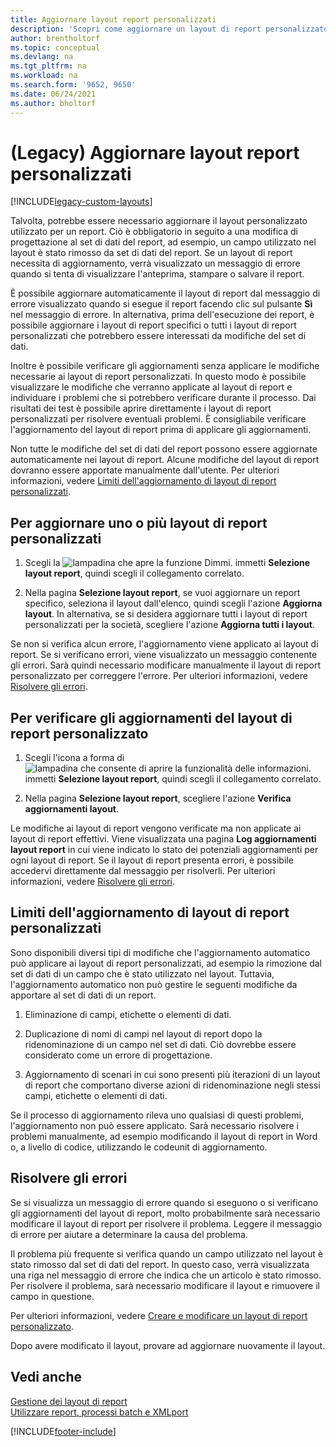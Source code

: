 ```yaml
---
title: Aggiornare layout report personalizzati
description: 'Scopri come aggiornare un layout di report personalizzato utilizzato in un report quando sono presenti modifiche di progettazione al set di dati del report, ad esempio.'
author: brentholtorf
ms.topic: conceptual
ms.devlang: na
ms.tgt_pltfrm: na
ms.workload: na
ms.search.form: '9652, 9650'
ms.date: 06/24/2021
ms.author: bholtorf
---
```

# (Legacy) Aggiornare layout report personalizzati

[!INCLUDE[legacy-custom-layouts](includes/legacy-custom-layouts.md)]

Talvolta, potrebbe essere necessario aggiornare il layout personalizzato utilizzato per un report. Ciò è obbligatorio in seguito a una modifica di progettazione al set di dati del report, ad esempio, un campo utilizzato nel layout è stato rimosso da set di dati del report. Se un layout di report necessita di aggiornamento, verrà visualizzato un messaggio di errore quando si tenta di visualizzare l'anteprima, stampare o salvare il report.  

È possibile aggiornare automaticamente il layout di report dal messaggio di errore visualizzato quando si esegue il report facendo clic sul pulsante **Sì** nel messaggio di errore. In alternativa, prima dell'esecuzione dei report, è possibile aggiornare i layout di report specifici o tutti i layout di report personalizzati che potrebbero essere interessati da modifiche del set di dati.  

Inoltre è possibile verificare gli aggiornamenti senza applicare le modifiche necessarie ai layout di report personalizzati. In questo modo è possibile visualizzare le modifiche che verranno applicate al layout di report e individuare i problemi che si potrebbero verificare durante il processo. Dai risultati dei test è possibile aprire direttamente i layout di report personalizzati per risolvere eventuali problemi. È consigliabile verificare l'aggiornamento del layout di report prima di applicare gli aggiornamenti.  

Non tutte le modifiche del set di dati del report possono essere aggiornate automaticamente nei layout di report. Alcune modifiche del layout di report dovranno essere apportate manualmente dall'utente. Per ulteriori informazioni, vedere [Limiti dell'aggiornamento di layout di report personalizzati](ui-update-report-layouts.md#UpdateLimitations).  

## Per aggiornare uno o più layout di report personalizzati  

1.  Scegli la ![lampadina che apre la funzione Dimmi.](media/ui-search/search_small.png "Dimmi cosa vuoi fare") immetti **Selezione layout report**, quindi scegli il collegamento correlato.  

2.  Nella pagina **Selezione layout report**, se vuoi aggiornare un report specifico, seleziona il layout dall'elenco, quindi scegli l'azione **Aggiorna layout**. In alternativa, se si desidera aggiornare tutti i layout di report personalizzati per la società, scegliere l'azione **Aggiorna tutti i layout**.  

Se non si verifica alcun errore, l'aggiornamento viene applicato ai layout di report. Se si verificano errori, viene visualizzato un messaggio contenente gli errori. Sarà quindi necessario modificare manualmente il layout di report personalizzato per correggere l'errore. Per ulteriori informazioni, vedere [Risolvere gli errori](ui-update-report-layouts.md#FixErrors).  

## Per verificare gli aggiornamenti del layout di report personalizzato  

1.  Scegli l'icona a forma di ![lampadina che consente di aprire la funzionalità delle informazioni.](media/ui-search/search_small.png "Informazioni sull'operazione che si desidera eseguire") immetti **Selezione layout report**, quindi scegli il collegamento correlato.  

2.  Nella pagina **Selezione layout report**, scegliere l'azione **Verifica aggiornamenti layout**.  

 Le modifiche ai layout di report vengono verificate ma non applicate ai layout di report effettivi. Viene visualizzata una pagina **Log aggiornamenti layout report** in cui viene indicato lo stato dei potenziali aggiornamenti per ogni layout di report. Se il layout di report presenta errori, è possibile accedervi direttamente dal messaggio per risolverli. Per ulteriori informazioni, vedere [Risolvere gli errori](ui-update-report-layouts.md#FixErrors).  

##  <a name="UpdateLimitations"></a> Limiti dell'aggiornamento di layout di report personalizzati  
 Sono disponibili diversi tipi di modifiche che l'aggiornamento automatico può applicare ai layout di report personalizzati, ad esempio la rimozione dal set di dati di un campo che è stato utilizzato nel layout. Tuttavia, l'aggiornamento automatico non può gestire le seguenti modifiche da apportare al set di dati di un report.  

1.  Eliminazione di campi, etichette o elementi di dati.  

2.  Duplicazione di nomi di campi nel layout di report dopo la ridenominazione di un campo nel set di dati. Ciò dovrebbe essere considerato come un errore di progettazione.  

3.  Aggiornamento di scenari in cui sono presenti più iterazioni di un layout di report che comportano diverse azioni di ridenominazione negli stessi campi, etichette o elementi di dati.  

 Se il processo di aggiornamento rileva uno qualsiasi di questi problemi, l'aggiornamento non può essere applicato. Sarà necessario risolvere i problemi manualmente, ad esempio modificando il layout di report in Word o, a livello di codice, utilizzando le codeunit di aggiornamento.  

##  <a name="FixErrors"></a> Risolvere gli errori  
 Se si visualizza un messaggio di errore quando si eseguono o si verificano gli aggiornamenti del layout di report, molto probabilmente sarà necessario modificare il layout di report per risolvere il problema. Leggere il messaggio di errore per aiutare a determinare la causa del problema.  

 Il problema più frequente si verifica quando un campo utilizzato nel layout è stato rimosso dal set di dati del report. In questo caso, verrà visualizzata una riga nel messaggio di errore che indica che un articolo è stato rimosso. Per risolvere il problema, sarà necessario modificare il layout e rimuovere il campo in questione.  

 Per ulteriori informazioni, vedere [Creare e modificare un layout di report personalizzato](ui-how-create-custom-report-layout.md#ModifyCustomLayout).  

Dopo avere modificato il layout, provare ad aggiornare nuovamente il layout.  

## Vedi anche  
 [Gestione dei layout di report](ui-manage-report-layouts.md)  
 [Utilizzare report, processi batch e XMLport](ui-work-report.md)  


[!INCLUDE[footer-include](includes/footer-banner.md)]
